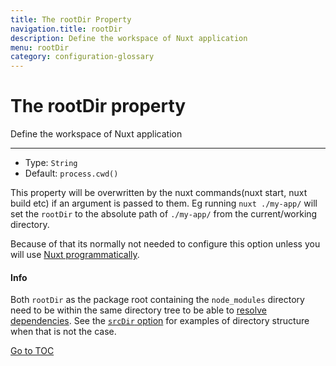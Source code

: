 ```yaml
---
title: The rootDir Property
navigation.title: rootDir
description: Define the workspace of Nuxt application
menu: rootDir
category: configuration-glossary
---
```

# The rootDir property

Define the workspace of Nuxt application

---

- Type: `String`
- Default: `process.cwd()`

This property will be overwritten by the nuxt commands(nuxt start, nuxt build etc) if an argument is passed to them. Eg running `nuxt ./my-app/` will set the `rootDir` to the absolute path of `./my-app/` from the current/working directory.

Because of that its normally not needed to configure this option unless you will use [Nuxt programmatically](./internals-glossary/nuxt).

#### Info
Both `rootDir` as the package root containing the `node_modules` directory need to be within the same directory tree to be able to <a href="https://nodejs.org/api/modules.html#modules_all_together">resolve dependencies</a>. See the [`srcDir` option](./configuration-glossary/configuration-srcdir) for examples of directory structure when that is not the case.

<span style='float: footnote;'><a href="../index.html#toc">Go to TOC</a></span>
